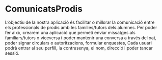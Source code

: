 # ComunicatsProdis

L’objectiu de la nostra aplicació és facilitar o millorar la comunicació entre els professionals de prodis  amb les famílies/tutors dels alumnes. Per poder fer això, crearem una aplicació que permeti enviar missatges als familiars/tutors o viceversa i poder mantenir una conversa a través del xat, poder signar circulars o autoritzacions, formular enquestes, Cada usuari podrà entrar al seu perfill, la contrasenya, el nom, direcció i poder tancar sessió.   
